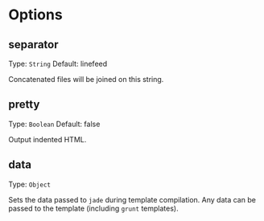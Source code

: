 # Options

## separator
Type: `String`
Default: linefeed

Concatenated files will be joined on this string.

## pretty
Type: `Boolean`
Default: false

Output indented HTML.

## data
Type: `Object`

Sets the data passed to `jade` during template compilation. Any data can be passed to the template (including `grunt` templates).
